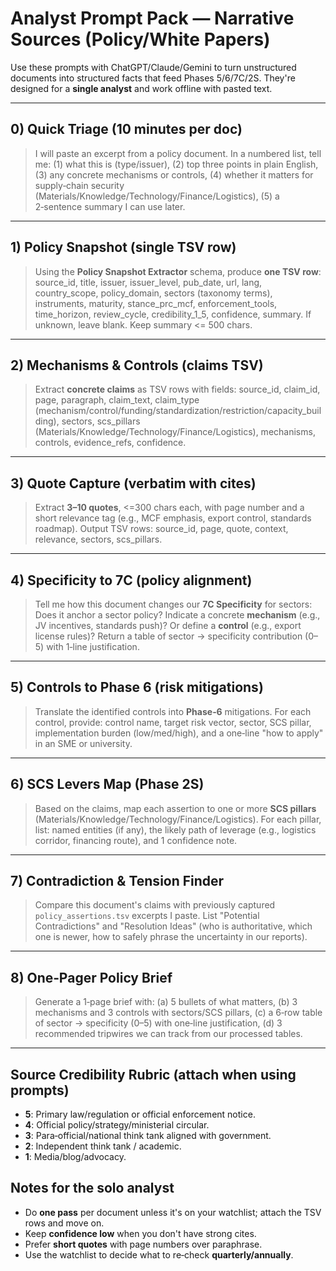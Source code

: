 # Analyst Prompt Pack — Narrative Sources (Policy/White Papers)

Use these prompts with ChatGPT/Claude/Gemini to turn unstructured documents into structured facts that feed Phases 5/6/7C/2S. They're designed for a **single analyst** and work offline with pasted text.

---

## 0) Quick Triage (10 minutes per doc)
> I will paste an excerpt from a policy document. In a numbered list, tell me: (1) what this is (type/issuer), (2) top three points in plain English, (3) any concrete mechanisms or controls, (4) whether it matters for supply‑chain security (Materials/Knowledge/Technology/Finance/Logistics), (5) a 2‑sentence summary I can use later.

---

## 1) Policy Snapshot (single TSV row)
> Using the **Policy Snapshot Extractor** schema, produce **one TSV row**: source_id, title, issuer, issuer_level, pub_date, url, lang, country_scope, policy_domain, sectors (taxonomy terms), instruments, maturity, stance_prc_mcf, enforcement_tools, time_horizon, review_cycle, credibility_1_5, confidence, summary. If unknown, leave blank. Keep summary <= 500 chars.

---

## 2) Mechanisms & Controls (claims TSV)
> Extract **concrete claims** as TSV rows with fields: source_id, claim_id, page, paragraph, claim_text, claim_type (mechanism/control/funding/standardization/restriction/capacity_building), sectors, scs_pillars (Materials/Knowledge/Technology/Finance/Logistics), mechanisms, controls, evidence_refs, confidence.

---

## 3) Quote Capture (verbatim with cites)
> Extract **3–10 quotes**, <=300 chars each, with page number and a short relevance tag (e.g., MCF emphasis, export control, standards roadmap). Output TSV rows: source_id, page, quote, context, relevance, sectors, scs_pillars.

---

## 4) Specificity to 7C (policy alignment)
> Tell me how this document changes our **7C Specificity** for sectors: Does it anchor a sector policy? Indicate a concrete **mechanism** (e.g., JV incentives, standards push)? Or define a **control** (e.g., export license rules)? Return a table of sector → specificity contribution (0–5) with 1‑line justification.

---

## 5) Controls to Phase 6 (risk mitigations)
> Translate the identified controls into **Phase‑6** mitigations. For each control, provide: control name, target risk vector, sector, SCS pillar, implementation burden (low/med/high), and a one‑line "how to apply" in an SME or university.

---

## 6) SCS Levers Map (Phase 2S)
> Based on the claims, map each assertion to one or more **SCS pillars** (Materials/Knowledge/Technology/Finance/Logistics). For each pillar, list: named entities (if any), the likely path of leverage (e.g., logistics corridor, financing route), and 1 confidence note.

---

## 7) Contradiction & Tension Finder
> Compare this document's claims with previously captured `policy_assertions.tsv` excerpts I paste. List "Potential Contradictions" and "Resolution Ideas" (who is authoritative, which one is newer, how to safely phrase the uncertainty in our reports).

---

## 8) One‑Pager Policy Brief
> Generate a 1‑page brief with: (a) 5 bullets of what matters, (b) 3 mechanisms and 3 controls with sectors/SCS pillars, (c) a 6‑row table of sector → specificity (0–5) with one‑line justification, (d) 3 recommended tripwires we can track from our processed tables.

---

## Source Credibility Rubric (attach when using prompts)
- **5**: Primary law/regulation or official enforcement notice.  
- **4**: Official policy/strategy/ministerial circular.  
- **3**: Para‑official/national think tank aligned with government.  
- **2**: Independent think tank / academic.  
- **1**: Media/blog/advocacy.

## Notes for the solo analyst
- Do **one pass** per document unless it's on your watchlist; attach the TSV rows and move on.  
- Keep **confidence low** when you don't have strong cites.  
- Prefer **short quotes** with page numbers over paraphrase.  
- Use the watchlist to decide what to re‑check **quarterly/annually**.